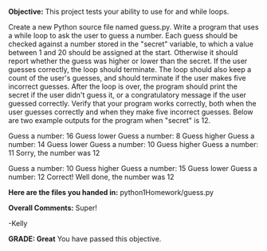 ﻿**Objective:**
This project tests your ability to use for and while loops.

Create a new Python source file named guess.py.
Write a program that uses a while loop to ask the user to guess a number. Each guess should be checked against a number stored in the "secret" variable, to which a value between 1 and 20 should be assigned at the start. Otherwise it should report whether the guess was higher or lower than the secret. If the user guesses correctly, the loop should terminate. The loop should also keep a count of the user's guesses, and should terminate if the user makes five incorrect guesses. After the loop is over, the program should print the secret if the user didn't guess it, or a congratulatory message if the user guessed correctly.
Verify that your program works correctly, both when the user guesses correctly and when they make five incorrect guesses.
Below are two example outputs for the program when "secret" is 12.

Guess a number: 16
Guess lower
Guess a number: 8
Guess higher
Guess a number: 14
Guess lower
Guess a number: 10
Guess higher
Guess a number: 11
Sorry, the number was 12

Guess a number: 10
Guess higher
Guess a number: 15
Guess lower
Guess a number: 12
Correct! Well done, the number was 12

**Here are the files you handed in:**
python1Homework/guess.py

**Overall Comments:**
 Super!

-Kelly

**GRADE: Great**
 You have passed this objective.
